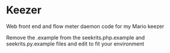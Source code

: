 Keezer
======

Web front end and flow meter daemon code for my Mario keezer

Remove the .example from the seekrits.php.example and seekrits.py.example files and edit to fit your environment
